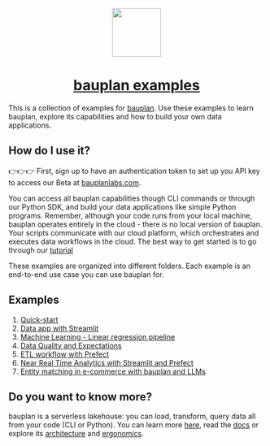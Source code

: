 <p align="center">
  <a href="https://bauplanlabs.com">
    <img src="https://public.assets.bauplanlabs.com/logo/bauplan-icon-color.png" height="96">
    <h1 align="center">bauplan examples</h1>
  </a>
</p>

This is a collection of examples for [bauplan](https://www.bauplanlabs.com/). Use these examples to learn bauplan, explore its capabilities and how to build your own data applications.

## How do I use it?

👉👉👉 First, sign up to have an authentication token to set up you API key to access our Beta at [bauplanlabs.com](https://www.bauplanlabs.com/#join).

You can access all bauplan capabilities though CLI commands or through our Python SDK, and build your data applications like simple Python programs.
Remember, although your code runs from your local machine, bauplan operates entirely in the cloud - there is no local version of bauplan.
Your scripts communicate with our cloud platform, which orchestrates and executes data workflows in the cloud.
The best way to get started is to go through our [tutorial](https://docs.bauplanlabs.com/tutorial/installation)

These examples are organized into different folders. Each example is an end-to-end use case you can use bauplan for.

## Examples

1. [Quick-start](01-quick-start)
2. [Data app with Streamlit](02-data-visualization-app)
3. [Machine Learning - Linear regression pipeline](03-ml-regression-model)
4. [Data Quality and Expectations](04-data-quality-expectations)
5. [ETL workflow with Prefect](05-iceberg-lakehouse-wap)
6. [Near Real Time Analytics with Streamlit and Prefect](06-near-real-time)
7. [Entity matching in e-commerce with bauplan and LLMs](07-entity-matching-with-llm)

## Do you want to know more?

bauplan is a serverless lakehouse: you can load, transform, query data all from your code (CLI or Python).
You can learn more [here](https://www.bauplanlabs.com/), read the [docs](https://docs.bauplanlabs.com/) or explore its [architecture](https://arxiv.org/pdf/2308.05368) and [ergonomics](https://arxiv.org/pdf/2404.13682).

